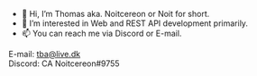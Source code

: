 - 👋 Hi, I’m Thomas aka. Noitcereon or Noit for short.
- 👀 I’m interested in Web and REST API development primarily.
- 📫 You can reach me via Discord or E-mail.

E-mail: tba@live.dk <br>
Discord: CA Noitcereon#9755

<!---
Noitcereon/Noitcereon is a ✨ special ✨ repository because its `README.md` (this file) appears on your GitHub profile.
You can click the Preview link to take a look at your changes.
--->

